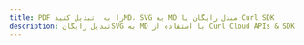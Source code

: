 ---title: PDF را به  تبدیل کنیدMD، SVG به MD مبدل رایگان یا Curl SDKdescription: تبدیل رایگانSVG به MD با استفاده از Curl Cloud APIs & SDK همچنین اسناد PDF را در Cloud ایجاد، ویرایش و رندر کنید.---